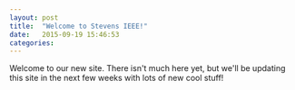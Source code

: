 ```yaml
---
layout: post
title:  "Welcome to Stevens IEEE!"
date:   2015-09-19 15:46:53
categories:
---
```

Welcome to our new site. There isn't much here yet, but we'll be updating this site in the next few weeks with lots of new cool stuff!
